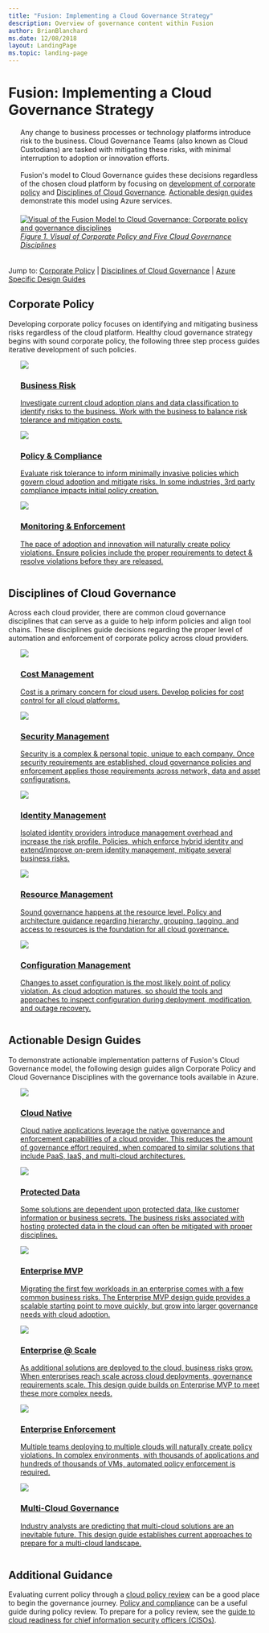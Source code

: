 ```yaml
---
title: "Fusion: Implementing a Cloud Governance Strategy"
description: Overview of governance content within Fusion
author: BrianBlanchard
ms.date: 12/08/2018
layout: LandingPage
ms.topic: landing-page
---
```


# Fusion: Implementing a Cloud Governance Strategy

<ul  class="panelContent cardsI">
<li style="display: flex; flex-direction: column;">
    <div class="cardSize">
        <div class="cardPadding" style="padding-bottom:10px;">
            <div class="card" style="padding-bottom:10px;">
                <div class="cardText" style="padding-left:0px;">
Any change to business processes or technology platforms introduce risk to the business. Cloud Governance Teams (also known as Cloud Custodians) are tasked with mitigating these risks, with minimal interruption to adoption or innovation efforts.<br/><br/>Fusion's model to Cloud Governance guides these decisions regardless of the chosen cloud platform by focusing on <a href="#corporate-policy">development of corporate policy</a> and <a href="#disciplines-of-cloud-governance">Disciplines of Cloud Governance</a>. <a href="#actionable-design-guides">Actionable design guides</a> demonstrate this model using Azure services.
                </div>
            </div>
        </div>
    </div>
</li>
<li style="display: flex; flex-direction: column;">
    <a href="../_images/operational-transformation-govern-highres.png" style="display: flex; flex-direction: column; flex: 1 0 auto;">
        <div class="cardSize">
            <div class="cardPadding" style="padding-bottom:10px;">
                <div class="card" style="padding-bottom:10px;">
                    <div class="cardText" style="padding-left:0px;">
<img src="../_images/operational-transformation-govern-highres.png" alt="Visual of the Fusion Model to Cloud Governance: Corporate policy and governance disciplines">
<br>
<i>Figure 1. Visual of Corporate Policy and Five Cloud Governance Disciplines</i>
                    </div>
                </div>
            </div>
        </div>
    </a>
</li>
</ul>

Jump to: [Corporate Policy](#corporate-policy) | [Disciplines of Cloud Governance](#disciplines-of-cloud-governance) | [Azure Specific Design Guides](#actionable-design-guides)

## Corporate Policy

Developing corporate policy focuses on identifying and mitigating business risks regardless of the cloud platform. Healthy cloud governance strategy begins with sound corporate policy, the following three step process guides iterative development of such policies.

<ul  class="panelContent cardsF">
<li style="display: flex; flex-direction: column;">
    <a href="./policy-compliance/understanding-business-risk.md" style="display: flex; flex-direction: column; flex: 1 0 auto;">
        <div class="cardSize" style="flex: 1 0 auto; display: flex;">
            <div class="cardPadding" style="display: flex;">
                <div class="card">
                    <div class="cardImageOuter">
                        <div class="cardImage">
                            <img src="../_images/governance/business-risk.png" class="x-hidden-focus"/>
                        </div>
                    </div>
                    <div class="cardText">
                        <h3>Business Risk</h3>
                        <p>Investigate current cloud adoption plans and data classification to identify risks to the business. Work with the business to balance risk tolerance and mitigation costs.</p>
                    </div>
                </div>
            </div>
        </div>
    </a>
</li>
<li style="display: flex; flex-direction: column;">
    <a href="./policy-compliance/overview.md" style="display: flex; flex-direction: column; flex: 1 0 auto;">
        <div class="cardSize" style="flex: 1 0 auto; display: flex;">
            <div class="cardPadding" style="display: flex;">
                <div class="card">
                    <div class="cardImageOuter">
                        <div class="cardImage">
                            <img src="../_images/governance/corporate-policy.png" class="x-hidden-focus"/>
                        </div>
                    </div>
                    <div class="cardText">
                        <h3>Policy & Compliance</h3>
                        <p>Evaluate risk tolerance to inform minimally invasive policies which govern cloud adoption and mitigate risks. In some industries, 3rd party compliance impacts initial policy creation.</p>
                    </div>
                </div>
            </div>
        </div>
    </a>
</li>
<li style="display: flex; flex-direction: column;">
    <a href="./monitoring-enforcement/overview.md" style="display: flex; flex-direction: column; flex: 1 0 auto;">
        <div class="cardSize" style="flex: 1 0 auto; display: flex;">
            <div class="cardPadding" style="display: flex;">
                <div class="card">
                    <div class="cardImageOuter">
                        <div class="cardImage">
                            <img src="../_images/governance/policy-enforcement.png" class="x-hidden-focus"/>
                        </div>
                    </div>
                    <div class="cardText">
                        <h3>Monitoring & Enforcement</h3>
                        <p>The pace of adoption and innovation will naturally create policy violations. Ensure policies include the proper requirements to detect & resolve violations <u>before</u> they are released.</p>
                    </div>
                </div>
            </div>
        </div>
    </a>
</li>
</ul>

## Disciplines of Cloud Governance

Across each cloud provider, there are common cloud governance disciplines that can serve as a guide to help inform policies and align tool chains. These disciplines guide decisions regarding the proper level of automation and enforcement of corporate policy across cloud providers.

<ul  class="panelContent cardsA">
<li style="display: flex; flex-direction: column;">
    <a href="./cost-management/overview.md" style="display: flex; flex-direction: column; flex: 1 0 auto;">
        <div class="cardSize" style="flex: 1 0 auto; display: flex;">
            <div class="cardPadding" style="display: flex;">
                <div class="card">
                    <div class="cardImageOuter">
                        <div class="cardImage">
                            <img src="../_images/governance/cost-management.png" class="x-hidden-focus"/>
                        </div>
                    </div>
                    <div class="cardText">
                        <h3>Cost Management</h3>
                        <p>Cost is a primary concern for cloud users. Develop policies for cost control for all cloud platforms.</p>
                    </div>
                </div>
            </div>
        </div>
    </a>
</li>
<li style="display: flex; flex-direction: column;">
    <a href="./security-management/overview.md" style="display: flex; flex-direction: column; flex: 1 0 auto;">
        <div class="cardSize" style="flex: 1 0 auto; display: flex;">
            <div class="cardPadding" style="display: flex;">
                <div class="card">
                    <div class="cardImageOuter">
                        <div class="cardImage">
                            <img src="../_images/governance/security-management.png" class="x-hidden-focus"/>
                        </div>
                    </div>
                    <div class="cardText">
                        <h3>Security Management</h3>
                        <p>Security is a complex & personal topic, unique to each company. Once security requirements are established, cloud governance policies and enforcement applies those requirements across network, data and asset configurations.</p>
                    </div>
                </div>
            </div>
        </div>
    </a>
</li>
<li style="display: flex; flex-direction: column;">
    <a href="./identity-management/overview.md" style="display: flex; flex-direction: column; flex: 1 0 auto;">
        <div class="cardSize" style="flex: 1 0 auto; display: flex;">
            <div class="cardPadding" style="display: flex;">
                <div class="card">
                    <div class="cardImageOuter">
                        <div class="cardImage">
                            <img src="../_images/governance/identity-management.png" class="x-hidden-focus"/>
                        </div>
                    </div>
                    <div class="cardText">
                        <h3>Identity Management</h3>
                        <p>Isolated identity providers introduce management overhead and increase the risk profile. Policies, which enforce hybrid identity and extend/improve on-prem identity management, mitigate several business risks.</p>
                    </div>
                </div>
            </div>
        </div>
    </a>
</li>
<li style="display: flex; flex-direction: column;">
    <a href="./resource-management/overview.md" style="display: flex; flex-direction: column; flex: 1 0 auto;">
        <div class="cardSize" style="flex: 1 0 auto; display: flex;">
            <div class="cardPadding" style="display: flex;">
                <div class="card">
                    <div class="cardImageOuter">
                        <div class="cardImage">
                            <img src="../_images/governance/resource-management.png" class="x-hidden-focus"/>
                        </div>
                    </div>
                    <div class="cardText">
                        <h3>Resource Management</h3>
                        <p>Sound governance happens at the resource level. Policy and architecture guidance regarding hierarchy, grouping, tagging, and access to resources is the foundation for all cloud governance.</p>
                    </div>
                </div>
            </div>
        </div>
    </a>
</li>
<li style="display: flex; flex-direction: column;">
    <a href="./configuration-management/overview.md" style="display: flex; flex-direction: column; flex: 1 0 auto;">
        <div class="cardSize" style="flex: 1 0 auto; display: flex;">
            <div class="cardPadding" style="display: flex;">
                <div class="card">
                    <div class="cardImageOuter">
                        <div class="cardImage">
                            <img src="../_images/governance/configuration-management.png" class="x-hidden-focus"/>
                        </div>
                    </div>
                    <div class="cardText">
                        <h3>Configuration Management</h3>
                        <p>Changes to asset configuration is the most likely point of policy violation. As cloud adoption matures, so should the tools and approaches to inspect configuration during deployment, modification, and outage recovery.</p>
                    </div>
                </div>
            </div>
        </div>
    </a>
</li>
</ul>

## Actionable Design Guides

To demonstrate actionable implementation patterns of Fusion's Cloud Governance model, the following design guides align Corporate Policy and Cloud Governance Disciplines with the governance tools available in Azure.

<ul  class="panelContent cardsC">
<li style="display: flex; flex-direction: column;">
    <a href="./design-guides/cloud-native.md" style="display: flex; flex-direction: column; flex: 1 0 auto;">
        <div class="cardSize" style="flex: 1 0 auto; display: flex;">
            <div class="cardPadding" style="display: flex;">
                <div class="card">
                    <div class="cardImageOuter">
                        <div class="cardImage bgdAccent1">
                            <img src="../_images/governance/cloud-native.png" class="x-hidden-focus"/>
                        </div>
                    </div>
                    <div class="cardText">
                        <h3>Cloud Native</h3>
                        <p>Cloud native applications leverage the native governance and enforcement capabilities of a cloud provider. This reduces the amount of governance effort required, when compared to similar solutions that include PaaS, IaaS, and multi-cloud architectures.</p>
                    </div>
                </div>
            </div>
        </div>
    </a>
</li>
<li style="display: flex; flex-direction: column;">
    <a href="./design-guides/protected-data.md" style="display: flex; flex-direction: column; flex: 1 0 auto;">
        <div class="cardSize" style="flex: 1 0 auto; display: flex;">
            <div class="cardPadding" style="display: flex;">
                <div class="card">
                    <div class="cardImageOuter">
                        <div class="cardImage bgdAccent1">
                            <img src="../_images/governance/protected-data.png" class="x-hidden-focus"/>
                        </div>
                    </div>
                    <div class="cardText">
                        <h3>Protected Data</h3>
                        <p>Some solutions are dependent upon protected data, like customer information or business secrets. The business risks associated with hosting protected data in the cloud can often be mitigated with proper disciplines.</p>
                    </div>
                </div>
            </div>
        </div>
    </a>
</li>
<li style="display: flex; flex-direction: column;">
    <a href="./design-guides/enterprise-mvp.md" style="display: flex; flex-direction: column; flex: 1 0 auto;">
        <div class="cardSize" style="flex: 1 0 auto; display: flex;">
            <div class="cardPadding" style="display: flex;">
                <div class="card">
                    <div class="cardImageOuter">
                        <div class="cardImage bgdAccent1">
                            <img src="../_images/governance/enterprise-mvp.png" class="x-hidden-focus"/>
                        </div>
                    </div>
                    <div class="cardText">
                        <h3>Enterprise MVP</h3>
                        <p>Migrating the first few workloads in an enterprise comes with a few common business risks. The Enterprise MVP design guide provides a scalable starting point to move quickly, but grow into larger governance needs with cloud adoption.</p>
                    </div>
                </div>
            </div>
        </div>
    </a>
</li>
<li style="display: flex; flex-direction: column;">
    <a href="./design-guides/enterprise-scale.md" style="display: flex; flex-direction: column; flex: 1 0 auto;">
        <div class="cardSize" style="flex: 1 0 auto; display: flex;">
            <div class="cardPadding" style="display: flex;">
                <div class="card">
                    <div class="cardImageOuter">
                        <div class="cardImage bgdAccent1">
                            <img src="../_images/governance/enterprise-scale.png" class="x-hidden-focus"/>
                        </div>
                    </div>
                    <div class="cardText">
                        <h3>Enterprise @ Scale</h3>
                        <p>As additional solutions are deployed to the cloud, business risks grow. When enterprises reach scale across cloud deployments, governance requirements scale. This design guide builds on Enterprise MVP to meet these more complex needs.</p>
                    </div>
                </div>
            </div>
        </div>
    </a>
</li>
<li style="display: flex; flex-direction: column;">
    <a href="./design-guides/enterprise-enforcement.md" style="display: flex; flex-direction: column; flex: 1 0 auto;">
        <div class="cardSize" style="flex: 1 0 auto; display: flex;">
            <div class="cardPadding" style="display: flex;">
                <div class="card">
                    <div class="cardImageOuter">
                        <div class="cardImage bgdAccent1">
                            <img src="../_images/governance/enterprise-enforcement.png" class="x-hidden-focus"/>
                        </div>
                    </div>
                    <div class="cardText">
                        <h3>Enterprise Enforcement</h3>
                        <p>Multiple teams deploying to multiple clouds will naturally create policy violations. In complex environments, with thousands of applications and hundreds of thousands of VMs, automated policy enforcement is required.</p>
                    </div>
                </div>
            </div>
        </div>
    </a>
</li>
<li style="display: flex; flex-direction: column;">
    <a href="./design-guides/multi-cloud.md" style="display: flex; flex-direction: column; flex: 1 0 auto;">
        <div class="cardSize" style="flex: 1 0 auto; display: flex;">
            <div class="cardPadding" style="display: flex;">
                <div class="card">
                    <div class="cardImageOuter">
                        <div class="cardImage bgdAccent1">
                            <img src="../_images/governance/multi-cloud.png" class="x-hidden-focus"/>
                        </div>
                    </div>
                    <div class="cardText">
                        <h3>Multi-Cloud Governance</h3>
                        <p>Industry analysts are predicting that multi-cloud solutions are an inevitable future. This design guide establishes current approaches to prepare for a multi-cloud landscape.</p>
                    </div>
                </div>
            </div>
        </div>
    </a>
</li>
</ul>

## Additional Guidance

Evaluating current policy through a [cloud policy review](policy-compliance/what-is-a-cloud-policy-review.md) can be a good place to begin the governance journey. [Policy and compliance](policy-compliance/overview.md) can be a useful guide during policy review. To prepare for a policy review, see the [guide to cloud readiness for chief information security officers (CISOs)](how-can-a-ciso-prepare-for-the-cloud.md).